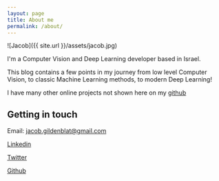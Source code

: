 ```yaml
---
layout: page
title: About me
permalink: /about/
---
```


![Jacob]({{ site.url }}/assets/jacob.jpg)

I'm a Computer Vision and Deep Learning developer based in Israel.

This blog contains a few points in my journey from low level Computer Vision, to classic Machine Learning methods, 
to modern Deep Learning!

I have many other online projects not shown here on my [github](http://github.com/jacobgil)

## Getting in touch
Email: jacob.gildenblat@gmail.com

[Linkedin](https://www.linkedin.com/in/jacob-gildenblat)

[Twitter](https://twitter.com/JacobGildenblat)

[Github](http://github.com/jacobgil)